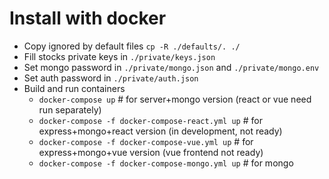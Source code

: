 # Install with docker

- Copy ignored by default files ```cp -R ./defaults/. ./```
- Fill stocks private keys in ```./private/keys.json```
- Set mongo password in ```./private/mongo.json``` and ```./private/mongo.env```
- Set auth password in ```./private/auth.json```
- Build and run containers
  - ```docker-compose up``` # for server+mongo version (react or vue need run separately)
  - ```docker-compose -f docker-compose-react.yml up``` # for express+mongo+react version (in development, not ready)
  - ```docker-compose -f docker-compose-vue.yml up``` # for express+mongo+vue version (vue frontend not ready)
  - ```docker-compose -f docker-compose-mongo.yml up``` # for mongo
